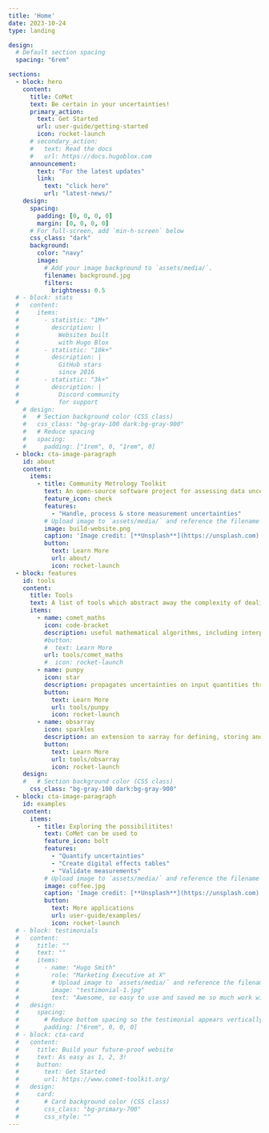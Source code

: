 ```yaml
---
title: 'Home'
date: 2023-10-24
type: landing

design:
  # Default section spacing
  spacing: "6rem"

sections:
  - block: hero
    content:
      title: CoMet
      text: Be certain in your uncertainties!
      primary_action:
        text: Get Started
        url: user-guide/getting-started
        icon: rocket-launch
      # secondary_action:
      #   text: Read the docs
      #   url: https://docs.hugoblox.com
      announcement:
        text: "For the latest updates"
        link:
          text: "click here"
          url: "latest-news/"
    design:
      spacing:
        padding: [0, 0, 0, 0]
        margin: [0, 0, 0, 0]
      # For full-screen, add `min-h-screen` below
      css_class: "dark"
      background:
        color: "navy"
        image:
          # Add your image background to `assets/media/`.
          filename: background.jpg
          filters:
            brightness: 0.5
  # - block: stats
  #   content:
  #     items:
  #       - statistic: "1M+"
  #         description: |
  #           Websites built  
  #           with Hugo Blox
  #       - statistic: "10k+"
  #         description: |
  #           GitHub stars  
  #           since 2016
  #       - statistic: "3k+"
  #         description: |
  #           Discord community  
  #           for support
    # design:
    #   # Section background color (CSS class)
    #   css_class: "bg-gray-100 dark:bg-gray-900"
    #   # Reduce spacing
    #   spacing:
    #     padding: ["1rem", 0, "1rem", 0]
  - block: cta-image-paragraph
    id: about
    content:
      items:
        - title: Community Metrology Toolkit
          text: An open-source software project for assessing data uncertainties.
          feature_icon: check
          features:
            - "Handle, process & store measurement uncertainties"
          # Upload image to `assets/media/` and reference the filename here
          image: build-website.png
          caption: 'Image credit: [**Unsplash**](https://unsplash.com)'
          button:
            text: Learn More
            url: about/
            icon: rocket-launch
  - block: features
    id: tools
    content:
      title: Tools
      text: A list of tools which abstract away the complexity of dealing with uncertainties.
      items:
        - name: comet_maths
          icon: code-bracket
          description: useful mathematical algorithms, including interpolation with uncertainties
          #button:
          #  text: Learn More
          url: tools/comet_maths
          #  icon: rocket-launch
        - name: punpy
          icon: star
          description: propagates uncertainties on input quantities through any python function, evaluating the uncertainty on the output
          button:
            text: Learn More
            url: tools/punpy
            icon: rocket-launch
        - name: obsarray
          icon: sparkles
          description: an extension to xarray for defining, storing and interfacing with uncertainty and measurement error-covariance information in NetCDF files using standardised metadata
          button:
            text: Learn More
            url: tools/obsarray
            icon: rocket-launch
    design:
    #   # Section background color (CSS class)
      css_class: "bg-gray-100 dark:bg-gray-900"
  - block: cta-image-paragraph
    id: examples
    content:
      items:
        - title: Exploring the possibilitites!
          text: CoMet can be used to
          feature_icon: bolt
          features:
            - "Quantify uncertainties"
            - "Create digital effects tables"
            - "Validate measurements"
          # Upload image to `assets/media/` and reference the filename here
          image: coffee.jpg
          caption: 'Image credit: [**Unsplash**](https://unsplash.com)'
          button:
            text: More applications
            url: user-guide/examples/
            icon: rocket-launch
  # - block: testimonials
  #   content:
  #     title: ""
  #     text: ""
  #     items:
  #       - name: "Hugo Smith"
  #         role: "Marketing Executive at X"
  #         # Upload image to `assets/media/` and reference the filename here
  #         image: "testimonial-1.jpg"
  #         text: "Awesome, so easy to use and saved me so much work with the swappable pre-designed sections!"
  #   design:
  #     spacing:
  #       # Reduce bottom spacing so the testimonial appears vertically centered between sections
  #       padding: ["6rem", 0, 0, 0]
  # - block: cta-card
  #   content:
  #     title: Build your future-proof website
  #     text: As easy as 1, 2, 3!
  #     button:
  #       text: Get Started
  #       url: https://www.comet-toolkit.org/
  #   design:
  #     card:
  #       # Card background color (CSS class)
  #       css_class: "bg-primary-700"
  #       css_style: ""
---
```

